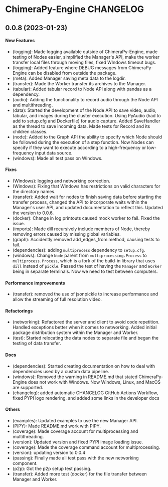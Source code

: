 # ChimeraPy-Engine CHANGELOG

## 0.0.8 (2023-01-23)

#### New Features

* (logging): Made logging available outside of ChimeraPy-Engine, made testing of Nodes easier, simplified the Manager's API, make the worker transfer local files through moving files, fixed WIndows timeout bugs.
* (logging): Added feature where DEBUG messages from ChimeraPy-Engine can be disabled from outside the package.
* (meta): Added Manager saving meta data to the logdir.
* (transfer): Made the Worker transfer its archives to the Manager.
* (tabular): Added tabular record to Node API along with pandas as a dependency.
* (audio): Adding the functionality to record audio through the Node API and multithreading.
* (data): Started the development of the Node API to save video, audio, tabular, and images during the cluster execution. Using PyAudio (had to add to setup.cfg and Dockerfile) for audio capture. Added SaveHandler as the thread to save incoming data. Made tests for Record and its children classes.
* (node): Added to the Graph API the ability to specify which Node should be followed during the execution of a step function. Now Nodes can specify if they want to execute according to a high-frequency or low-frequency input data source.
* (windows): Made all test pass on Windows.
#### Fixes

* (Windows): logging and networking correction.
* (Windows): Fixing that Windows has restrictions on valid characters for the directory names.
* (transfer): Added wait for nodes to finish saving data before starting the transfer process, changed the API to incorporate waits within the Manager's user API, and updated documentation to reflect this. Updated the version to 0.0.6.
* (docker): Change in log printouts caused mock worker to fail. Fixed the issue.
* (imports): Made dill recursively include members of Node, thereby removing errors caused by missing global variables.
* (graph): Accidently removed add_edges_from method, causing tests to fail.
* (dependencies): adding ``multiprocess`` dependency to ``setup.cfg``.
* (windows): Change ``Node`` parent from ``multiprocessing.Process`` to ``multiprocess.Process``, which is a fork of the build-in library that uses ``dill`` instead of ``pickle``. Passed the test of having the ``Manager`` and ``Worker`` being in separate terminals. Now we need to test between computers.
#### Performance improvements

* (transfer): removed the use of jsonpickle to increase performance and allow the streaming of full resolution video.
#### Refactorings

* (networking): Refactored the server and client to avoid code repetition. Handled exceptions better when it comes to networking. Added initial package distribution system within the Manager and Worker.
* (test): Started relocating the data nodes to separate file and began the testing of data transfer.
#### Docs

* (dependencies): Started creating documentation on how to deal with dependencies used by a custom data pipeline.
* (windows): Removed the warning in README.md that stated ChimeraPy-Engine does not work with Windows. Now Windows, Linux, and MacOS are supported.
* (changelog): added automatic CHANGELOG GitHub Actions Workflow, fixed PYPI logo rendering, and added some links in the developer docs
#### Others

* (examples): Updated examples to use the new Manager API.
* (PIPY): Made README.md work with PIPY.
* (coverage): Made coverage account for multiprocessing and multithreading.
* (version): Updated version and fixed PYPI image loading issue.
* (coverage): Made the coverage command account for multiprocessing.
* (version): updating version to 0.0.4
* (passing): Finally made all test pass with the new networking component.
* (p2p): Got the p2p setup test passing.
* (transfer): Added more test (docker) for the file transfer between Manager and Worker.
